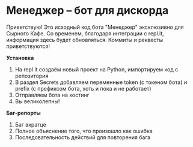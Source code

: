 # Менеджер – бот для дискорда

Приветствую! 
Это исходный код бота "Менеджер" эксклюзивно для Сырного Кафе.
Со временем, благодаря интеграции с repl.it, информация здесь будет обновляться.
Коммиты и реквесты приветствуются!

**Установка**
1. На repl.it создаём новый проект на Python, импортируем код с репозитория
2. В раздел Secrets добавляем переменные token (с токеном бота) и prefix (с префиксом бота, хоть и пока и не работает)
3. Отправляем бота на хостинг
4. Вы великолепны!

**Баг-репорты**
1. Баг вкратце
2. Полное объяснение того, что произошло как ошибка
3. Последовательность действий для повторения бага
